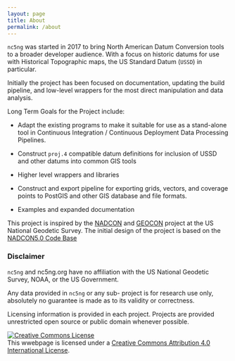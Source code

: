 ```yaml
---
layout: page
title: About
permalink: /about
---
```


`nc5ng` was started in 2017 to bring North American Datum Conversion tools to a broader developer audience. With a focus on historic datums for use with Historical Topographic maps, the US Standard Datum (`USSD`) in particular. 

Initially the project has been focused on documentation, updating the build pipeline, and low-level wrappers for the most direct manipulation and data analysis.

Long Term Goals for the Project include:

- Adapt the existing programs to make it suitable for use as a stand-alone tool  in Continuous Integration / Continuous Deployment Data Processing Pipelines.

- Construct `proj.4` compatible datum definitions for inclusion of USSD and other datums into common GIS tools

- Higher level wrappers and libraries

- Construct and export pipeline for exporting grids, vectors, and coverage points to PostGIS and other GIS database and file formats.

- Examples and expanded documentation


This project is inspired by the [NADCON](https://www.ngs.noaa.gov/TOOLS/Nadcon/Nadcon.shtml) and [GEOCON](https://www.ngs.noaa.gov/GEOCON/)  project at the US National Geodetic Survey. The initial design of the project is based on the [NADCON5.0 Code Base](https://www.ngs.noaa.gov/NADCON5/index.shtml)


### Disclaimer

`nc5ng` and nc5ng.org have no affiliation with the US National Geodetic Survey, NOAA, or the US Government.

Any data provided in `nc5ng` or any sub- project is for research use only, absolutely no guarantee is made as to its validity or correctness.

Licensing information is provided in each project. Projects are provided unrestricted open source or public domain whenever possible. 

<a rel="license" href="http://creativecommons.org/licenses/by/4.0/"><img alt="Creative Commons License" style="border-width:0" src="https://i.creativecommons.org/l/by/4.0/88x31.png" /></a><br />This wwebpage is licensed under a <a rel="license" href="http://creativecommons.org/licenses/by/4.0/">Creative Commons Attribution 4.0 International License</a>.